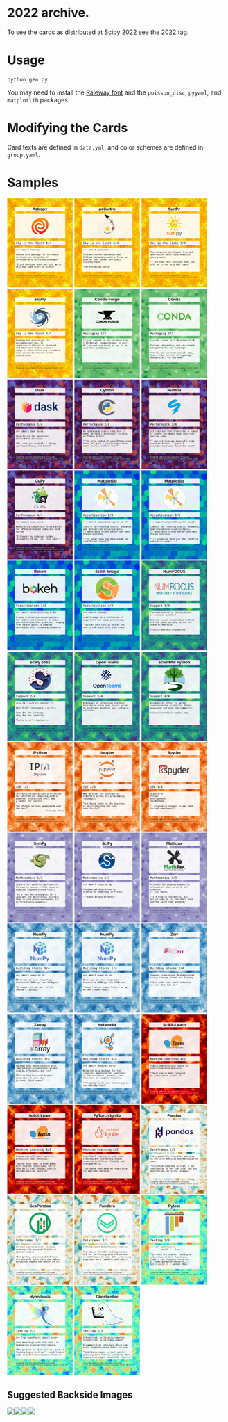 # 2022 archive.

To see the cards as distributed at Scipy 2022 see the 2022 tag.


# Usage

```
python gen.py
```

You may need to install the [Raleway font](https://fonts.google.com/specimen/Raleway) and the `poisson_disc`, `pyyaml`, and `matplotlib` packages.

# Modifying the Cards

Card texts are defined in `data.yml`, and color schemes are defined in `group.yaml`.


# Samples

<img src='cards-groups/Sky-is-the-limit-1-Astropy-card.png' width='30%' /> <img src='cards-groups/Sky-is-the-limit-2-poliastro-card.png' width='30%' /> <img src='cards-groups/Sky-is-the-limit-3-SunPy-card.png' width='30%' /> <img src='cards-groups/Sky-is-the-limit-4-SkyPy-card.png' width='30%' /> <img src='cards-groups/Packaging-5-Conda-Forge-card.png' width='30%' /> <img src='cards-groups/Packaging-6-Conda-card.png' width='30%' /> <img src='cards-groups/Performance-7-Dask-card.png' width='30%' /> <img src='cards-groups/Performance-8-Cython-card.png' width='30%' /> <img src='cards-groups/Performance-9-Numba-card.png' width='30%' /> <img src='cards-groups/Performance-10-CuPy-card.png' width='30%' /> <img src='cards-groups/Vizualisation-11-Matplotlib-card.png' width='30%' /> <img src='cards-groups/Vizualisation-12-Matplotlib-card.png' width='30%' /> <img src='cards-groups/Vizualisation-13-Bokeh-card.png' width='30%' /> <img src='cards-groups/Vizualisation-14-Scikit-Image-card.png' width='30%' /> <img src='cards-groups/Support-15-NumFOCUS-card.png' width='30%' /> <img src='cards-groups/Support-16-SciPy-2022-card.png' width='30%' /> <img src='cards-groups/Support-17-OpenTeams-card.png' width='30%' /> <img src='cards-groups/Support-18-Scientific-Python-card.png' width='30%' /> <img src='cards-groups/IDE-19-IPython-card.png' width='30%' /> <img src='cards-groups/IDE-20-Jupyter-card.png' width='30%' /> <img src='cards-groups/IDE-21-Spyder-card.png' width='30%' /> <img src='cards-groups/Mathematics-22-SymPy-card.png' width='30%' /> <img src='cards-groups/Mathematics-23-SciPy-card.png' width='30%' /> <img src='cards-groups/Mathematics-24-MathJax-card.png' width='30%' /> <img src='cards-groups/Building-blocks-25-NumPy-card.png' width='30%' /> <img src='cards-groups/Building-blocks-26-NumPy-card.png' width='30%' /> <img src='cards-groups/Building-blocks-27-Zarr-card.png' width='30%' /> <img src='cards-groups/Building-blocks-28-Xarray-card.png' width='30%' /> <img src='cards-groups/Building-blocks-29-NetworkX-card.png' width='30%' /> <img src='cards-groups/Machine-Learning-30-Scikit-Learn-card.png' width='30%' /> <img src='cards-groups/Machine-Learning-31-Scikit-Learn-card.png' width='30%' /> <img src='cards-groups/Machine-Learning-32-PyTorch-Ignite-card.png' width='30%' /> <img src='cards-groups/Dataframes-33-Pandas-card.png' width='30%' /> <img src='cards-groups/Dataframes-34-GeoPandas-card.png' width='30%' /> <img src='cards-groups/Dataframes-35-Pandera-card.png' width='30%' /> <img src='cards-groups/Testing-36-Pytest-card.png' width='30%' /> <img src='cards-groups/Testing-37-Hypothesis-card.png' width='30%' /> <img src='cards-groups/Testing-38-Ghostwriter-card.png' width='30%' />

## Suggested Backside Images

<img src='cards-groups/blank.png' width='30%' /><img src='cards-groups/back2.png' width='30%' /><img src='cards-groups/back3.png' width='30%' /><img src='cards-groups/back4.png' width='30%' />
